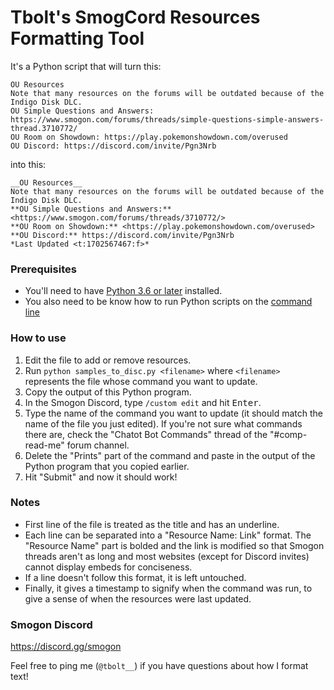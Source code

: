 # Tbolt's SmogCord Resources Formatting Tool
It's a Python script that will turn this:

```
OU Resources
Note that many resources on the forums will be outdated because of the Indigo Disk DLC.
OU Simple Questions and Answers: https://www.smogon.com/forums/threads/simple-questions-simple-answers-thread.3710772/
OU Room on Showdown: https://play.pokemonshowdown.com/overused
OU Discord: https://discord.com/invite/Pgn3Nrb
```

into this:

```
__OU Resources__
Note that many resources on the forums will be outdated because of the Indigo Disk DLC.
**OU Simple Questions and Answers:** <https://www.smogon.com/forums/threads/3710772/>
**OU Room on Showdown:** <https://play.pokemonshowdown.com/overused>
**OU Discord:** https://discord.com/invite/Pgn3Nrb
*Last Updated <t:1702567467:f>*
```

### Prerequisites
- You'll need to have [Python 3.6 or later](https://www.python.org/) installed.
- You also need to be know how to run Python scripts on the [command line](https://realpython.com/run-python-scripts/#how-to-run-python-scripts-from-the-command-line)

### How to use
1. Edit the file to add or remove resources.
2. Run `python samples_to_disc.py <filename>` where `<filename>` represents the file whose command you want to update.
3. Copy the output of this Python program.
4. In the Smogon Discord, type `/custom edit` and hit <kbd>Enter</kbd>.
5. Type the name of the command you want to update (it should match the name of the file you just edited). If you're not sure what commands there are, check the "Chatot Bot Commands" thread of the "#comp-read-me" forum channel.
6. Delete the "Prints" part of the command and paste in the output of the Python program that you copied earlier.
7. Hit "Submit" and now it should work!

### Notes
- First line of the file is treated as the title and has an underline.
- Each line can be separated into a "Resource Name: Link" format. The "Resource Name" part is bolded and the link is modified so that Smogon threads aren't as long and most websites (except for Discord invites) cannot display embeds for conciseness.
- If a line doesn't follow this format, it is left untouched.
- Finally, it gives a timestamp to signify when the command was run, to give a sense of when the resources were last updated.

### Smogon Discord
https://discord.gg/smogon

Feel free to ping me (`@tbolt__`) if you have questions about how I format text!

